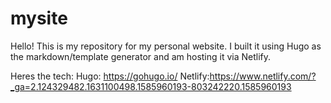 # mysite
Hello! This is my repository for my personal website. I built it using Hugo as the markdown/template generator and am hosting it via Netlify. 

Heres the tech:
Hugo: https://gohugo.io/
Netlify:https://www.netlify.com/?_ga=2.124329482.1631100498.1585960193-803242220.1585960193
